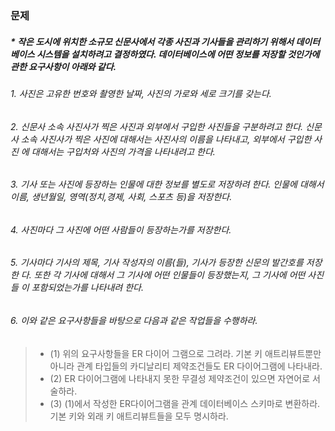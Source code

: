 ### 문제
##### * 작은 도시에 위치한 소규모 신문사에서 각종 사진과 기사들을 관리하기 위해서 데이터베이스 시스템을 설치하려고 결정하였다. 데이터베이스에 어떤 정보를 저장할 것인가에 관한 요구사항이 아래와 같다.
######  1. 사진은 고유한 번호와 촬영한 날짜, 사진의 가로와 세로 크기를 갖는다.

###### 2. 신문사 소속 사진사가 찍은 사진과 외부에서 구입한 사진들을 구분하려고 한다. 신문사 소속 사진사가 찍은 사진에 대해서는 사진사의 이름을 나타내고, 외부에서 구입한 사진 에 대해서는 구입처와 사진의 가격을 나타내려고 한다.


###### 3. 기사 또는 사진에 등장하는 인물에 대한 정보를 별도로 저장하려 한다. 인물에 대해서 이름, 생년월일, 영역(정치,경제, 사회, 스포츠 등)을 저장한다.
###### 4. 사진마다 그 사진에 어떤 사람들이 등장하는가를 저장한다.
###### 5. 기사마다 기사의 제목, 기사 작성자의 이름(들), 기사가 등장한 신문의 발간호를 저장한 다. 또한 각 기사에 대해서 그 기사에 어떤 인물들이 등장했는지, 그 기사에 어떤 사진들 이 포함되었는가를 나타내려 한다.
###### 6. 이와 같은 요구사항들을 바탕으로 다음과 같은 작업들을 수행하라.
> * (1) 위의 요구사항들을 ER 다이어 그램으로 그려라. 기본 키 애트리뷰트뿐만 아니라 관계 타입들의 카디날리티 제약조건들도 ER 다이어그램에 나타내라.
> * (2) ER 다이어그램에 나타내지 못한 무결성 제약조건이 있으면 자연어로 서술하라.
> * (3) (1)에서 작성한 ER다이어그램을 관계 데이터베이스 스키마로 변환하라. 기본 키와 외래 키 애트리뷰트들을 모두 명시하라.